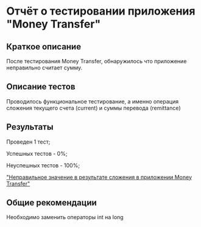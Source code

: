 # Отчёт о тестировании приложения "Money Transfer"
## Краткое описание
После тестирования Money Transfer, обнаружилось что приложение неправильно считает сумму. 

## Описание тестов
Проводилось функциональное тестирование, а именно операция сложения текущего счета (current) и суммы перевода (remittance)

## Результаты
Проведен 1 тест;

Успешных тестов - 0%;

Неуспешных тестов - 100%;

["Неправильное значение в результате сложения в приложении Money Transfer"](https://github.com/evgen-911/Bank1/issues/1#issue-748224902)

## Общие рекомендации
Необходимо заменить операторы int на long
